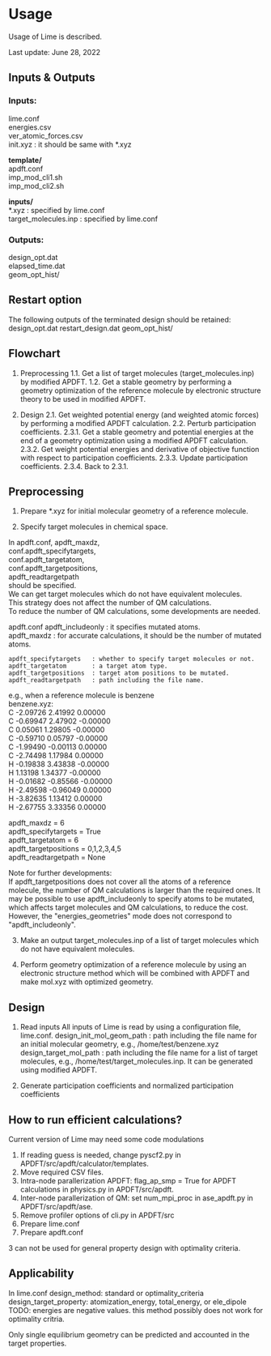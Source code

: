 Usage
===

Usage of Lime is described.

Last update: June 28, 2022

Inputs & Outputs
-------------------


### Inputs:
  lime.conf  
  energies.csv  
  ver_atomic_forces.csv  
  init.xyz : it should be same with *.xyz

**template/**  
  apdft.conf  
  imp_mod_cli1.sh  
  imp_mod_cli2.sh  

**inputs/**  
  *.xyz : specified by lime.conf  
  target_molecules.inp : specified by lime.conf

### Outputs:
  design_opt.dat  
  elapsed_time.dat  
  geom_opt_hist/  


Restart option
-------------------

The following outputs of the terminated design should be retained:
  design_opt.dat
  restart_design.dat
  geom_opt_hist/


Flowchart
-------------------

1. Preprocessing
  1.1. Get a list of target molecules (target_molecules.inp) by modified APDFT.
  1.2. Get a stable geometry by performing a geometry optimization of
       the reference molecule by electronic structure theory to be used in modified APDFT.

2. Design
  2.1. Get weighted potential energy (and weighted atomic forces) by performing
       a modified APDFT calculation.
  2.2. Perturb participation coefficients.
  2.3.1. Get a stable geometry and potential energies at the end of a geometry optimization
         using a modified APDFT calculation.
  2.3.2. Get weight potential energies and derivative of objective function with respect to
         participation coefficients.
  2.3.3. Update participation coefficients.
  2.3.4. Back to 2.3.1.


Preprocessing
-------------------

1. Prepare *.xyz for initial molecular geometry of a reference molecule.

2. Specify target molecules in chemical space.

  In apdft.conf,
    apdft_maxdz,  
    conf.apdft_specifytargets,  
    conf.apdft_targetatom,  
    conf.apdft_targetpositions,  
    apdft_readtargetpath  
  should be specified.  
  We can get target molecules which do not have equivalent molecules.  
  This strategy does not affect the number of QM calculations.  
  To reduce the number of QM calculations, some developments are needed.

  apdft.conf
    apdft_includeonly      : it specifies mutated atoms.  
    apdft_maxdz            : for accurate calculations, it should be
                             the number of mutated atoms.

    apdft_specifytargets   : whether to specify target molecules or not.
    apdft_targetatom       : a target atom type.
    apdft_targetpositions  : target atom positions to be mutated.
    apdft_readtargetpath   : path including the file name.

  e.g., when a reference molecule is benzene  
  benzene.xyz:  
  C         -2.09726        2.41992        0.00000  
  C         -0.69947        2.47902       -0.00000  
  C          0.05061        1.29805       -0.00000  
  C         -0.59710        0.05797       -0.00000  
  C         -1.99490       -0.00113        0.00000  
  C         -2.74498        1.17984        0.00000  
  H         -0.19838        3.43838       -0.00000  
  H          1.13198        1.34377       -0.00000  
  H         -0.01682       -0.85566       -0.00000  
  H         -2.49598       -0.96049        0.00000  
  H         -3.82635        1.13412        0.00000  
  H         -2.67755        3.33356        0.00000  

  apdft_maxdz = 6  
  apdft_specifytargets = True  
  apdft_targetatom = 6  
  apdft_targetpositions = 0,1,2,3,4,5  
  apdft_readtargetpath = None  

  Note for further developments:  
    If apdft_targetpositions does not cover all the atoms of a reference molecule,
    the number of QM calculations is larger than the required ones.
    It may be possible to use apdft_includeonly to specify atoms to be mutated,
    which affects target molecules and QM calculations, to reduce the cost.
    However, the "energies_geometries" mode does not correspond to "apdft_includeonly".

3. Make an output target_molecules.inp of a list of target molecules which do not have
   equivalent molecules.

4. Perform geometry optimization of a reference molecule by using an electronic structure
   method which will be combined with APDFT and make mol.xyz with optimized geometry.


Design
-------------------

1. Read inputs
  All inputs of Lime is read by using a configuration file, lime.conf.
    design_init_mol_geom_path  : path including the file name for an initial molecular geometry,
                                 e.g., /home/test/benzene.xyz
    design_target_mol_path     : path including the file name for a list of target molecules,
                                 e.g., /home/test/target_molecules.inp. It can be generated using
                                 modified APDFT.

2. Generate participation coefficients and normalized participation coefficients


How to run efficient calculations?
-------------------
  Current version of Lime may need some code modulations

  1. If reading guess is needed, change pyscf2.py in APDFT/src/apdft/calculator/templates.
  2. Move required CSV files.
  3. Intra-node parallerization APDFT: flag_ap_smp = True for APDFT calculations in physics.py in APDFT/src/apdft.
  4. Inter-node parallerization of QM: set num_mpi_proc in ase_apdft.py in APDFT/src/apdft/ase.
  5. Remove profiler options of cli.py in APDFT/src
  6. Prepare lime.conf
  7. Prepare apdft.conf

  3 can not be used for general property design with optimality criteria.


Applicability
-------------------
  In lime.conf
  design_method: standard or optimality_criteria
  design_target_property: atomization_energy, total_energy, or ele_dipole
    TODO: energies are negative values. this method possibly does not work for optimality critria.

  Only single equilibrium geometry can be predicted and accounted in the target properties.

